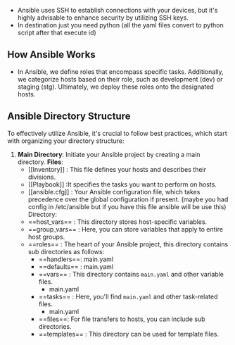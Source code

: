  - Ansible uses SSH to establish connections with your devices, but it's highly advisable to enhance security by utilizing SSH keys.
 - In destination just you need python (all the yaml files convert to python script after that execute id)
## How Ansible Works
- In Ansible, we define roles that encompass specific tasks. Additionally, we categorize hosts based on their role, such as development (dev) or staging (stg). Ultimately, we deploy these roles onto the designated hosts.
##  Ansible Directory Structure
To effectively utilize Ansible, it's crucial to follow best practices, which start with organizing your directory structure:
1.  **Main Directory**: Initiate your Ansible project by creating a main directory.
   **Files**:
	   - [[Inventory]] : This file defines your hosts and describes their divisions.
	   - [[Playbook]] :It specifies the tasks you want to perform on hosts.
	   - [[ansible.cfg]] : Your Ansible configuration file, which takes precedence over the global configuration if present. (maybe you had config in /etc/ansible but if you have this file ansible will be use this)
   Directory:
	   - ==host_vars== : This directory stores host-specific variables.
	   - ==group_vars== : Here, you can store variables that apply to entire host groups.
	   - ==roles== : The heart of your Ansible project, this directory contains
	   sub directories as follows:
	     - ==handlers==: 
	       main.yaml
	     - ==defaults== : 
	       main.yaml
	     - ==vars== : This directory contains `main.yaml` and other variable files.
	       - main.yaml
	     - ==tasks== : Here, you'll find `main.yaml` and other task-related files.
	       - main.yaml
	     - ==files==: For file transfers to hosts, you can include sub directories.
	     -  ==templates== : This directory can be used for template files.

